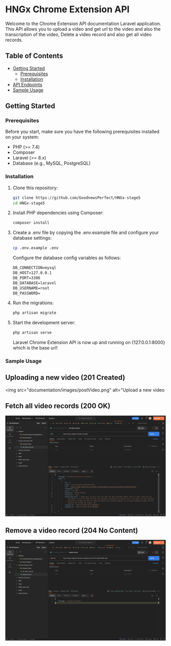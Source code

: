 # HNGx Chrome Extension API

Welcome to the Chrome Extension API documentation Laravel application. This API allows you to upload a video and get url to the video and also the transcription of the video, Delete a video record and also get all video records.

## Table of Contents

- [Getting Started](#getting-started)
  - [Prerequisites](#prerequisites)
  - [Installation](#installation)
- [API Endpoints](#api-endpoints)
- [Sample Usage](#sample-usage)

## Getting Started

### Prerequisites

Before you start, make sure you have the following prerequisites installed on your system:

- PHP (>= 7.4)
- Composer
- Laravel (>= 8.x)
- Database (e.g., MySQL, PostgreSQL)

### Installation

1. Clone this repository:

   ```bash
   git clone https://github.com/GoodnewsPerfect/HNGx-stage5
   cd HNGx-stage5 
   ```

2. Install PHP dependencies using Composer:

    ```bash
    composer install
    ```
3. Create a .env file by copying the .env.example file and configure your database settings:
    ```bash
    cp .env.example .env
    ```
    Configure the database config variables as follows:
    ```
    DB_CONNECTION=mysql
    DB_HOST=127.0.0.1
    DB_PORT=3306
    DB_DATABASE=laravel
    DB_USERNAME=root
    DB_PASSWORD=
    ```
4. Run the migrations:
    ```bash
    php artisan migrate
    ```
5. Start the development server:
    ```bash
    php artisan serve

    ```
    Laravel Chrome Extension API is now up and running on {127.0.0.1:8000} which is the base url!

### Sample Usage

## Uploading a new video (201 Created)

<img src="documentation/images/postVideo.png" alt="Upload a new video
## Fetch all video records (200 OK)

<img src="documentation/images/getAll.png" alt="Fetch all record" />

## Remove a video record (204 No Content)

<img src="documentation/images/deleteRecord.png" alt="remove a user" />